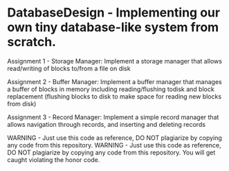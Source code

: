 # DatabaseDesign - Implementing our own tiny database-like system from scratch.

Assignment 1 - Storage Manager: Implement a storage manager that allows read/writing of blocks to/from a file on disk

Assignment 2 - Buffer Manager: Implement a buffer manager that manages a buffer of blocks in memory including reading/flushing todisk and block replacement (flushing blocks to disk to make space for reading new blocks from disk)

Assignment 3 - Record Manager: Implement a simple record manager that allows navigation through records, and inserting and deleting records

WARNING - Just use this code as reference, DO NOT plagiarize by copying any code from this repository. WARNING - Just use this code as reference, DO NOT plagiarize by copying any code from this repository. You will get caught violating the honor code.
